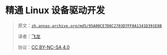 # 精通 Linux 设备驱动开发

> 原文：[`zh.annas-archive.org/md5/95A00CE7D8C2703D7FF8A1341D391E8B`](https://zh.annas-archive.org/md5/95A00CE7D8C2703D7FF8A1341D391E8B)
> 
> 译者：[飞龙](https://github.com/wizardforcel)
> 
> 协议：[CC BY-NC-SA 4.0](http://creativecommons.org/licenses/by-nc-sa/4.0/)